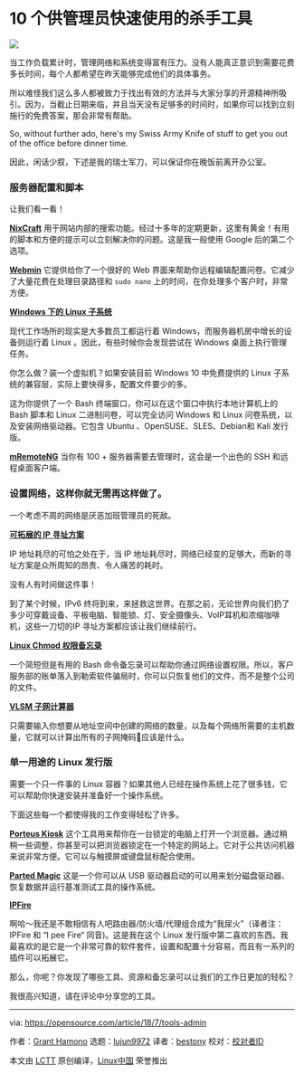 10 个供管理员快速使用的杀手工具
======

![](https://opensource.com/sites/default/files/styles/image-full-size/public/lead-images/cloud_tools_hardware.png?itok=PGjJenqT)

当工作负载累计时，管理网络和系统变得富有压力。没有人能真正意识到需要花费多长时间，每个人都希望在昨天能够完成他们的具体事务。

所以难怪我们这么多人都被致力于找出有效的方法并与大家分享的开源精神所吸引。因为，当截止日期来临，并且当天没有足够多的时间时，如果你可以找到立刻施行的免费答案，那会非常有帮助。

So, without further ado, here's my Swiss Army Knife of stuff to get you out of the office before dinner time.

因此，闲话少叙，下述是我的瑞士军刀，可以保证你在晚饭前离开办公室。

### 服务器配置和脚本

让我们看一看！

**[NixCraft][1]**
用于网站内部的搜索功能。经过十多年的定期更新，这里有黄金！有用的脚本和方便的提示可以立刻解决你的问题。这是我一般使用 Google 后的第二个选项。

**[Webmin][2]**
它提供给你了一个很好的 Web 界面来帮助你远程编辑配置问卷。它减少了大量花费在处理目录路径和 `sudo nano` 上的时间，在你处理多个客户时，非常方便。

**[Windows 下的 Linux 子系统][3]**

现代工作场所的现实是大多数员工都运行着 Windows，而服务器机房中增长的设备则运行着 Linux 。因此，有些时候你会发现尝试在 Windows 桌面上执行管理任务。

你怎么做？装一个虚拟机？如果安装目前 Windows 10 中免费提供的 Linux 子系统的兼容层，实际上要快得多，配置文件要少的多。

这为你提供了一个 Bash 终端窗口，你可以在这个窗口中执行本地计算机上的 Bash 脚本和 Linux 二进制问卷，可以完全访问 Windows 和 Linux 问卷系统，以及安装网络驱动器。它包含 Ubuntu 、OpenSUSE、SLES、Debian和 Kali 发行版。

**[mRemoteNG][4]**
当你有 100 + 服务器需要去管理时，这会是一个出色的 SSH 和远程桌面客户端。

### 设置网络，这样你就无需再这样做了。

一个考虑不周的网络是厌恶加班管理员的死敌。

**[可拓展的 IP 寻址方案][5]**

IP 地址耗尽的可怕之处在于，当 IP 地址耗尽时，网络已经变的足够大，而新的寻址方案是众所周知的昂贵、令人痛苦的耗时。

没有人有时间做这件事！

到了某个时候，IPv6 终将到来，来拯救这世界。在那之前，无论世界向我们扔了多少可穿戴设备、平板电脑、智能锁、灯、安全摄像头、VoIP耳机和浓缩咖啡机，这些一刀切的IP 寻址方案都应该让我们继续前行。


**[Linux Chmod 权限备忘录][6]**

一个简短但是有用的 Bash 命令备忘录可以帮助你通过网络设置权限。所以，客户服务部的账单落入到勒索软件骗局时，你可以只恢复他们的文件，而不是整个公司的文件。

**[VLSM 子网计算器][7]**

只需要输入你想要从地址空间中创建的网络的数量，以及每个网络所需要的主机数量，它就可以计算出所有的子网掩码应该是什么。

### 单一用途的 Linux 发行版

需要一个只一件事的 Linux 容器？如果其他人已经在操作系统上花了很多钱，它可以帮助你快速安装并准备好一个操作系统。

下面这些每一个都使得我的工作变得轻松了许多。

**[Porteus Kiosk][8]**
这个工具用来帮你在一台锁定的电脑上打开一个浏览器。通过稍稍一些调整，你甚至可以把浏览器锁定在一个特定的网站上。它对于公共访问机器来说非常方便。它可以与触摸屏或键盘鼠标配合使用。

**[Parted Magic][9]**
这是一个你可以从 USB 驱动器启动的可以用来划分磁盘驱动器、恢复数据并运行基准测试工具的操作系统。

**[IPFire][10]**

啊哈～我还是不敢相信有人吧路由器/防火墙/代理组合成为“我尿火”（译者注：IPFire 和 “I pee Fire“ 同音)。这是我在这个 Linux 发行版中第二喜欢的东西。我最喜欢的是它是一个非常可靠的软件套件，设置和配置十分容易，而且有一系列的插件可以拓展它。

那么，你呢？你发现了哪些工具、资源和备忘录可以让我们的工作日更加的轻松？

我很高兴知道，请在评论中分享您的工具。

--------------------------------------------------------------------------------

via: https://opensource.com/article/18/7/tools-admin

作者：[Grant Hamono][a]
选题：[lujun9972](https://github.com/lujun9972)
译者：[bestony](https://github.com/bestony)
校对：[校对者ID](https://github.com/校对者ID)

本文由 [LCTT](https://github.com/LCTT/TranslateProject) 原创编译，[Linux中国](https://linux.cn/) 荣誉推出

[a]:https://opensource.com/users/grantdxm
[1]:https://www.cyberciti.biz/
[2]:http://www.webmin.com/
[3]:http://wsl-guide.org/en/latest/
[4]:https://mremoteng.org/
[5]:https://blog.dxmtechsupport.com.au/ip-addressing-for-a-small-business-that-might-grow/
[6]:https://isabelcastillo.com/linux-chmod-permissions-cheat-sheet
[7]:http://www.vlsm-calc.net/
[8]:http://porteus-kiosk.org/
[9]:https://partedmagic.com/
[10]:https://www.ipfire.org/
